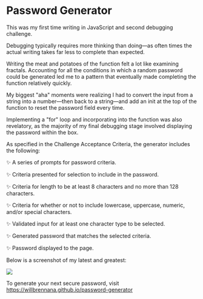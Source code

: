 # Password Generator
This was my first time writing in JavaScript and second debugging challenge. 

Debugging typically requires more thinking than doing—as often times the actual writing takes far less to complete than expected.

Writing the meat and potatoes of the function felt a lot like examining fractals. Accounting for all the conditions in which a random password could be generated led me to a pattern that eventually made completing the function relatively quickly. 

My biggest "aha" moments were realizing I had to convert the input from a string into a number—then back to a string—and add an init at the top of the function to reset the password field every time.

Implementing a "for" loop and incorporating into the function was also revelatory, as the majority of my final debugging stage involved displaying the password within the box.

As specified in the Challenge Acceptance Criteria, the generator includes the following:

✨ A series of prompts for password criteria.

✨ Criteria presented for selection to include in the password.

✨ Criteria for length to be at least 8 characters and no more than 128 characters.

✨ Criteria for whether or not to include lowercase, uppercase, numeric, and/or special characters.

✨ Validated input for at least one character type to be selected.

✨ Generated password that matches the selected criteria.

✨ Password displayed to the page.

Below is a screenshot of my latest and greatest:

![](code/password-generator/images/PageScreenshot.png)

To generate your next secure password, visit https://willbrennana.github.io/password-generator 
